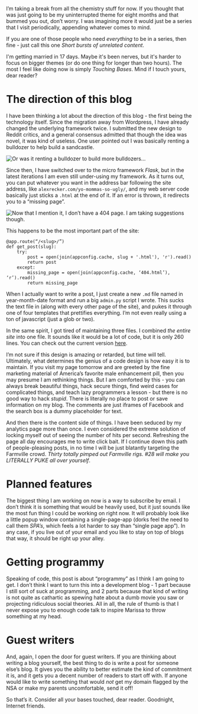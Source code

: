<!--Touching Base-->
<!--Just keeping the blogger-reader connection alive with general thoughts and impressions of the direction of this blog.  Also, bulldozers and the use of the word ‘Programmy’.-->

I’m taking a break from all the chemistry stuff for now.  If you thought that was just going to be my uninterrupted theme for eight months and that bummed you out, don’t worry.  I was imagining more it would just be a series that I visit periodically, appending whatever comes to mind.

If you are one of those people who need *everything* to be in a series, then fine - just call this one *Short bursts of unrelated content*.

I'm getting married in 17 days.  Maybe it's been nerves, but it's harder to focus on bigger themes (or do one thing for longer than two hours).  The most I feel like doing now is simply *Touching Bases*.  Mind if I touch yours, dear reader?

# The direction of this blog

I have been thinking a lot about the direction of this blog - the first being the technology itself.  Since the migration away from Wordpress, I have already changed the underlying framework twice.  I submitted the new design to Reddit critics, and a general consensus admitted that though the idea was novel, it was kind of useless.  One user pointed out I was basically renting a bulldozer to help build a sandcastle.

![Or was it renting a bulldozer to build more bulldozers...](http://www.construction-machine.org/wp-content/uploads/2011/11/Bulldozers-Crawler-Tractors-and-Their-Advantages-Over-Wheeled-Tractors.jpg)

Since then, I have switched over to the micro framework *Flask*, but in the latest iterations I am even still under-using my framework.  As it turns out, you can put whatever you want in the address bar following the site address, like ```alexrecker.com/yo-mommas-so-ugly/```, and my web server code basically just sticks a ```.html``` at the end of it.  If an error is thrown, it redirects you to a “missing page”.

![Now that I mention it, I don’t have a 404 page.  I am taking suggestions though.](http://media02.hongkiat.com/funny-creative-error-404/27-error-404-page.jpg)

This happens to be the most important part of the site:


    @app.route(“/<slug>/”)
    def get_post(slug):
        try:
            post = open(join(appconfig.cache, slug + '.html'), 'r').read()
            return post
        except:
            missing_page = open(join(appconfig.cache, ‘404.html’), ‘r’).read()
            return missing_page


When I actually want to write a post, I just create a new ```.md``` file named in year-month-date format and run a big ```admin.py``` script I wrote.  This sucks the text file in (along with every other page of the site), and pukes it through one of four templates that prettifies everything.  I’m not even really using a ton of javascript (just a glob or two).

In the same spirit, I got tired of maintaining three files.  I combined *the entire site* into one file.  It sounds like it would be a lot of code, but it is only 260 lines.  You can check out the current version [here](https://github.com/arecker/Blog/blob/master/admin.py).

I’m not sure if this design is amazing or retarded, but time will tell.  Ultimately, what determines the genius of a code design is how easy it is to maintain.  If you visit my page tomorrow and are greeted by the fine marketing material of America’s favorite male enhancement pill, then you may presume I am rethinking things.  But I am comforted by this - you can always break beautiful things, hack secure things, find weird cases for complicated things, and teach lazy programmers a lesson - but there is no good way to hack *stupid*.  There is literally no place to post or save information on my blog.  The comments are just iframes of Facebook and the search box is a dummy placeholder for text.

And then there is the content side of things.  I have been seduced by my analytics page more than once.  I even considered the extreme solution of locking myself out of seeing the number of hits per second.   Refreshing the page all day encourages me to write click bait.  If I continue down this path of people-pleasing posts, in no time I will be just blatantly targeting the Farmville crowd.  *Thirty totally pimped out Farmville rigs.  #28 will make you LITERALLY PUKE all over yourself*.

# Planned features

The biggest thing I am working on now is a way to subscribe by email.  I don’t think it is something that would be heavily used, but it just sounds like the most fun thing I could be working on right now.  It will probably look like a little popup window containing a single-page-app (dorks feel the need to call them *SPA’s*, which feels a lot harder to say than “single page app”).  In any case, if you live out of your email and you like to stay on top of blogs that way, it should be right up your alley.

# Getting programmy

Speaking of code, this post is about “programmy” as I think I am going to get.  I don’t think I want to turn this into a development blog - 1 part because I still sort of suck at programming, and 2 parts because that kind of writing is not quite as cathartic as spewing hate about a dumb movie you saw or projecting ridiculous social theories.  All in all, the rule of thumb is that I never expose you to enough code talk to inspire Marissa to throw something at my head.

# Guest writers

And, again, I open the door for guest writers.  If you are thinking about writing a blog yourself, the best thing to do is write a post for someone else’s blog.  It gives you the ability to better estimate the kind of commitment it is, and it gets you a decent number of readers to start off with.  If anyone would like to write something that would *not* get my domain flagged by the NSA or make my parents uncomfortable, send it off!

So that’s it.  Consider all your bases touched, dear reader.  Goodnight, Internet friends.